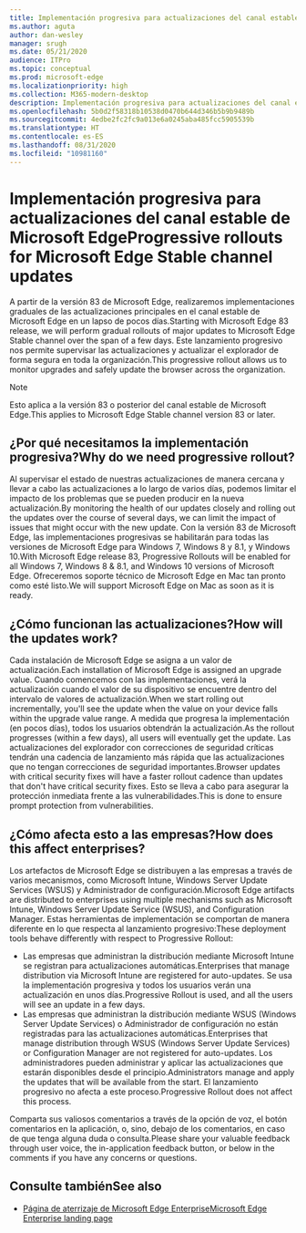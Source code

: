 ```yaml
---
title: Implementación progresiva para actualizaciones del canal estable de Microsoft Edge
ms.author: aguta
author: dan-wesley
manager: srugh
ms.date: 05/21/2020
audience: ITPro
ms.topic: conceptual
ms.prod: microsoft-edge
ms.localizationpriority: high
ms.collection: M365-modern-desktop
description: Implementación progresiva para actualizaciones del canal estable de Microsoft Edge
ms.openlocfilehash: 5b0d2f58318b10538d0470b644d346b5b9b9489b
ms.sourcegitcommit: 4edbe2fc2fc9a013e6a0245aba485fcc5905539b
ms.translationtype: HT
ms.contentlocale: es-ES
ms.lasthandoff: 08/31/2020
ms.locfileid: "10981160"
---
```

# <span data-ttu-id="91ec6-103">Implementación progresiva para actualizaciones del canal estable de Microsoft Edge</span><span class="sxs-lookup"><span data-stu-id="91ec6-103">Progressive rollouts for Microsoft Edge Stable channel updates</span></span>

<span data-ttu-id="91ec6-104">A partir de la versión 83 de Microsoft Edge, realizaremos implementaciones graduales de las actualizaciones principales en el canal estable de Microsoft Edge en un lapso de pocos días.</span><span class="sxs-lookup"><span data-stu-id="91ec6-104">Starting with Microsoft Edge 83 release, we will perform gradual rollouts of major updates to Microsoft Edge Stable channel over the span of a few days.</span></span> <span data-ttu-id="91ec6-105">Este lanzamiento progresivo nos permite supervisar las actualizaciones y actualizar el explorador de forma segura en toda la organización.</span><span class="sxs-lookup"><span data-stu-id="91ec6-105">This progressive rollout allows us to monitor upgrades and safely update the browser across the organization.</span></span>

> [!NOTE]
> <span data-ttu-id="91ec6-106">Esto aplica a la versión 83 o posterior del canal estable de Microsoft Edge.</span><span class="sxs-lookup"><span data-stu-id="91ec6-106">This applies to Microsoft Edge Stable channel version 83 or later.</span></span>

## <span data-ttu-id="91ec6-107">¿Por qué necesitamos la implementación progresiva?</span><span class="sxs-lookup"><span data-stu-id="91ec6-107">Why do we need progressive rollout?</span></span>

<span data-ttu-id="91ec6-108">Al supervisar el estado de nuestras actualizaciones de manera cercana y llevar a cabo las actualizaciones a lo largo de varios días, podemos limitar el impacto de los problemas que se pueden producir en la nueva actualización.</span><span class="sxs-lookup"><span data-stu-id="91ec6-108">By monitoring the health of our updates closely and rolling out the updates over the course of several days, we can limit the impact of issues that might occur with the new update.</span></span> <span data-ttu-id="91ec6-109">Con la versión 83 de Microsoft Edge, las implementaciones progresivas se habilitarán para todas las versiones de Microsoft Edge para Windows 7, Windows 8 y 8.1, y Windows 10.</span><span class="sxs-lookup"><span data-stu-id="91ec6-109">With Microsoft Edge release 83, Progressive Rollouts will be enabled for all Windows 7, Windows 8 & 8.1, and Windows 10 versions of Microsoft Edge.</span></span> <span data-ttu-id="91ec6-110">Ofreceremos soporte técnico de Microsoft Edge en Mac tan pronto como esté listo.</span><span class="sxs-lookup"><span data-stu-id="91ec6-110">We will support Microsoft Edge on Mac as soon as it is ready.</span></span>

## <span data-ttu-id="91ec6-111">¿Cómo funcionan las actualizaciones?</span><span class="sxs-lookup"><span data-stu-id="91ec6-111">How will the updates work?</span></span>

<span data-ttu-id="91ec6-112">Cada instalación de Microsoft Edge se asigna a un valor de actualización.</span><span class="sxs-lookup"><span data-stu-id="91ec6-112">Each installation of Microsoft Edge is assigned an upgrade value.</span></span> <span data-ttu-id="91ec6-113">Cuando comencemos con las implementaciones, verá la actualización cuando el valor de su dispositivo se encuentre dentro del intervalo de valores de actualización.</span><span class="sxs-lookup"><span data-stu-id="91ec6-113">When we start rolling out incrementally, you'll see the update when the value on your device falls within the upgrade value range.</span></span> <span data-ttu-id="91ec6-114">A medida que progresa la implementación (en pocos días), todos los usuarios obtendrán la actualización.</span><span class="sxs-lookup"><span data-stu-id="91ec6-114">As the rollout progresses (within a few days), all users will eventually get the update.</span></span> <span data-ttu-id="91ec6-115">Las actualizaciones del explorador con correcciones de seguridad críticas tendrán una cadencia de lanzamiento más rápida que las actualizaciones que no tengan correcciones de seguridad importantes.</span><span class="sxs-lookup"><span data-stu-id="91ec6-115">Browser updates with critical security fixes will have a faster rollout cadence than updates that don't have critical security fixes.</span></span> <span data-ttu-id="91ec6-116">Esto se lleva a cabo para asegurar la protección inmediata frente a las vulnerabilidades.</span><span class="sxs-lookup"><span data-stu-id="91ec6-116">This is done to ensure prompt protection from vulnerabilities.</span></span>

## <span data-ttu-id="91ec6-117">¿Cómo afecta esto a las empresas?</span><span class="sxs-lookup"><span data-stu-id="91ec6-117">How does this affect enterprises?</span></span>

<span data-ttu-id="91ec6-118">Los artefactos de Microsoft Edge se distribuyen a las empresas a través de varios mecanismos, como Microsoft Intune, Windows Server Update Services (WSUS) y Administrador de configuración.</span><span class="sxs-lookup"><span data-stu-id="91ec6-118">Microsoft Edge artifacts are distributed to enterprises using multiple mechanisms such as Microsoft Intune, Windows Server Update Service (WSUS), and Configuration Manager.</span></span> <span data-ttu-id="91ec6-119">Estas herramientas de implementación se comportan de manera diferente en lo que respecta al lanzamiento progresivo:</span><span class="sxs-lookup"><span data-stu-id="91ec6-119">These deployment tools behave differently with respect to Progressive Rollout:</span></span>

- <span data-ttu-id="91ec6-120">Las empresas que administran la distribución mediante Microsoft Intune se registran para actualizaciones automáticas.</span><span class="sxs-lookup"><span data-stu-id="91ec6-120">Enterprises that manage distribution via Microsoft Intune are registered for auto-updates.</span></span> <span data-ttu-id="91ec6-121">Se usa la implementación progresiva y todos los usuarios verán una actualización en unos días.</span><span class="sxs-lookup"><span data-stu-id="91ec6-121">Progressive Rollout is used, and all the users will see an update in a few days.</span></span>
- <span data-ttu-id="91ec6-122">Las empresas que administran la distribución mediante WSUS (Windows Server Update Services) o Administrador de configuración no están registradas para las actualizaciones automáticas.</span><span class="sxs-lookup"><span data-stu-id="91ec6-122">Enterprises that manage distribution through WSUS (Windows Server Update Services) or Configuration Manager are not registered for auto-updates.</span></span> <span data-ttu-id="91ec6-123">Los administradores pueden administrar y aplicar las actualizaciones que estarán disponibles desde el principio.</span><span class="sxs-lookup"><span data-stu-id="91ec6-123">Administrators manage and apply the updates that will be available from the start.</span></span> <span data-ttu-id="91ec6-124">El lanzamiento progresivo no afecta a este proceso.</span><span class="sxs-lookup"><span data-stu-id="91ec6-124">Progressive Rollout does not affect this process.</span></span>

<span data-ttu-id="91ec6-125">Comparta sus valiosos comentarios a través de la opción de voz, el botón comentarios en la aplicación, o, sino, debajo de los comentarios, en caso de que tenga alguna duda o consulta.</span><span class="sxs-lookup"><span data-stu-id="91ec6-125">Please share your valuable feedback through user voice, the in-application feedback button, or below in the comments if you have any concerns or questions.</span></span>

## <span data-ttu-id="91ec6-126">Consulte también</span><span class="sxs-lookup"><span data-stu-id="91ec6-126">See also</span></span>

- [<span data-ttu-id="91ec6-127">Página de aterrizaje de Microsoft Edge Enterprise</span><span class="sxs-lookup"><span data-stu-id="91ec6-127">Microsoft Edge Enterprise landing page</span></span>](https://aka.ms/EdgeEnterprise)
